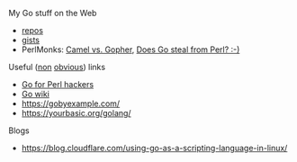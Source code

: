 My Go stuff on the Web

* [repos](https://github.com/jreisinger?utf8=%E2%9C%93&tab=repositories&q=&type=&language=go)
* [gists](https://gist.github.com/search?utf8=%E2%9C%93&q=user%3Ajreisinger+language%3Ago)
* PerlMonks: [Camel vs. Gopher](https://perlmonks.org/?node_id=1226977), [Does Go steal from Perl? :-)](https://perlmonks.org/?node_id=1219775)

Useful ([non](https://golang.org/pkg/) [obvious](https://blog.golang.org/)) links

* [Go for Perl hackers](https://github.com/oalders/go-for-perl-hackers)
* [Go wiki](https://github.com/golang/go/wiki)
* https://gobyexample.com/
* https://yourbasic.org/golang/

Blogs

* https://blog.cloudflare.com/using-go-as-a-scripting-language-in-linux/
